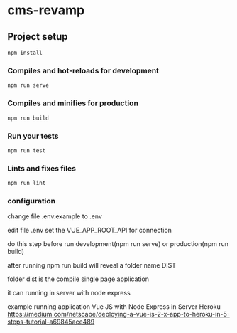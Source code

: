 # cms-revamp

## Project setup
```
npm install
```

### Compiles and hot-reloads for development
```
npm run serve
```

### Compiles and minifies for production
```
npm run build
```

### Run your tests
```
npm run test
```

### Lints and fixes files
```
npm run lint
```

### configuration

change file .env.example to .env

edit file .env set the VUE_APP_ROOT_API for connection

do this step before run development(npm run serve) or production(npm run build)

after running npm run build will reveal a folder name DIST

folder dist is the compile single page application

it can running in server with node express

example running application Vue JS with Node Express in Server Heroku 
https://medium.com/netscape/deploying-a-vue-js-2-x-app-to-heroku-in-5-steps-tutorial-a69845ace489
